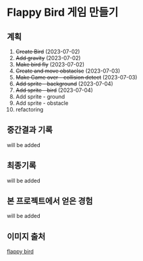 # Flappy Bird 게임 만들기

## 계획

1. ~~Create Bird~~ (2023-07-02)
2. ~~Add gravity~~ (2023-07-02)
3. ~~Make bird fly~~ (2023-07-02)
4. ~~Create and move obstaclse~~ (2023-07-03)
5. ~~Make Game over - collision detect~~ (2023-07-03)
6. ~~Add sprite - background~~ (2023-07-04)
7. ~~Add sprite - bird~~ (2023-07-04)
8. Add sprite - ground
9. Add sprite - obstacle
10. refactoring

## 중간결과 기록

will be added

## 최종기록

will be added

## 본 프로젝트에서 얻은 경험

will be added

## 이미지 출처

[flappy bird](https://github.com/samuelcust/flappy-bird-assets/tree/master/sprites)

